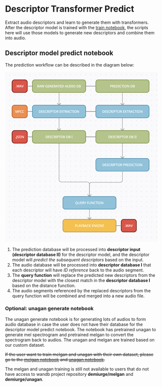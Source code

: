 # Descriptor Transformer Predict

Extract audio descriptors and learn to generate them with transformers.
After the descriptor model is trained with the [train notebook](https://github.com/buganart/descriptor-transformer/blob/main/train_notebook/descriptor_model_train.ipynb), the scripts here will use those models to generate new descriptors and combine them into audio.

## Descriptor model predict notebook

The prediction workflow can be described in the diagram below:

![descriptor workflow](https://github.com/buganart/descriptor-transformer/blob/main/_static/img/descriptor_model_predict_workflow.png)

1. The prediction database will be processed into **descriptor input (descriptor database II)** for the descriptor model, and the descriptor model will *predict the subsequent descriptors* based on the input.
2. The audio database will be processed into **descriptor database I** that each descriptor will have *ID reference* back to the audio segment. 
3. The **query function** will replace the predicted new descriptors from the descriptor model with the closest match in the **descriptor database I** based on the distance function.
4. The audio segments referenced by the replaced descriptors from the query function will be combined and merged into a new audio file.

### Optional: unagan generate notebook

The unagan generate notebook is for generating lots of audios to form audio database in case the user does not have their database for the descriptor model predict notebook. The notebook has pretrained unagan to generate mel spectrogram and pretrained melgan to convert the spectrogram back to audios. The unagan and melgan are trained based on our custom dataset. 

~~If the user want to train melgan and unagan with their own dataset, please go to the [melgan notebook](https://github.com/buganart/descriptor-transformer/blob/main/train_notebook/melgan.ipynb) and [unagan notebook](https://github.com/buganart/descriptor-transformer/blob/main/train_notebook/unagan.ipynb).~~

The melgan and unagan training is still not available to users that do not have access to wandb project repository **demiurge/melgan** and **demiurge/unagan**.

